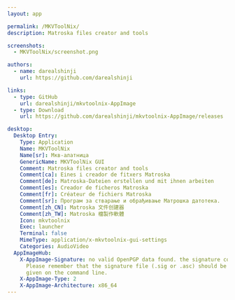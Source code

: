```yaml
---
layout: app

permalink: /MKVToolNix/
description: Matroska files creator and tools

screenshots:
  - MKVToolNix/screenshot.png

authors:
  - name: darealshinji
    url: https://github.com/darealshinji

links:
  - type: GitHub
    url: darealshinji/mkvtoolnix-AppImage
  - type: Download
    url: https://github.com/darealshinji/mkvtoolnix-AppImage/releases

desktop:
  Desktop Entry:
    Type: Application
    Name: MKVToolNix
    Name[sr]: Мкв-алатница
    GenericName: MKVToolNix GUI
    Comment: Matroska files creator and tools
    Comment[ca]: Eines i creador de fitxers Matroska
    Comment[de]: Matroska-Dateien erstellen und mit ihnen arbeiten
    Comment[es]: Creador de ficheros Matroska
    Comment[fr]: Créateur de fichiers Matroska
    Comment[sr]: Програм за стварање и обрађивање Матрошка датотека.
    Comment[zh_CN]: Matroska 文件创建器
    Comment[zh_TW]: Matroska 檔製作軟體
    Icon: mkvtoolnix
    Exec: launcher
    Terminal: false
    MimeType: application/x-mkvtoolnix-gui-settings
    Categories: AudioVideo
  AppImageHub:
    X-AppImage-Signature: no valid OpenPGP data found. the signature could not be verified.
      Please remember that the signature file (.sig or .asc) should be the first file
      given on the command line.
    X-AppImage-Type: 2
    X-AppImage-Architecture: x86_64
---
```

